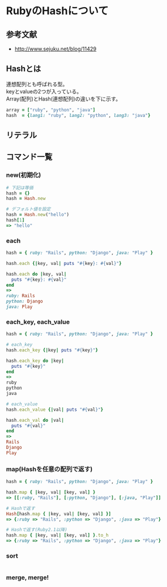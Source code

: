 # RubyのHashについて
## 参考文献
- http://www.sejuku.net/blog/11429
## Hashとは
連想配列とも呼ばれる型。  
keyとvalueの2つが入っている。  
Array(配列)とHash(連想配列)の違いを下に示す。  

```Ruby
array = ["ruby", "python", "java"]
hash  = {lang1: "ruby", lang2: "python", lang3: "java"}
```

## リテラル


## コマンド一覧
### new(初期化)
```Ruby
# 下記は等価
hash = {}
hash = Hash.new

# デフォルト値を設定
hash = Hash.new("hello")
hash[1]
=> "hello"
```

### each
```Ruby
hash = { ruby: "Rails", python: "Django", java: "Play" }

hash.each {|key, val| puts "#{key}: #{val}"}

hash.each do |key, val|
  puts "#{key}: #{val}"
end
=>
ruby: Rails
python: Django
java: Play
```

### each_key, each_value
```Ruby
hash = { ruby: "Rails", python: "Django", java: "Play" }

# each_key
hash.each_key {|key| puts "#{key}"}

hash.each_key do |key|
  puts "#{key}"
end
=>
ruby
python
java

# each_value
hash.each_value {|val| puts "#{val}"}

hash.each_val do |val|
  puts "#{val}"
end
=>
Rails
Django
Play
```

### map(Hashを任意の配列で返す)
```Ruby
hash = { ruby: "Rails", python: "Django", java: "Play" }

hash.map { |key, val| [key, val] }
=> [[:ruby, "Rails"], [:python, "Django"], [:java, "Play"]]

# Hashで返す
Hash[hash.map { |key, val| [key, val] }]
=> {:ruby => "Rails", :python => "Django", :java => "Play"}

# Hashで返す(Ruby2.1以降)
hash.map { |key, val| [key, val] }.to_h
=> {:ruby => "Rails", :python => "Django", :java => "Play"}
```
### sort
```Ruby
```
### merge, merge!
```Ruby
```
